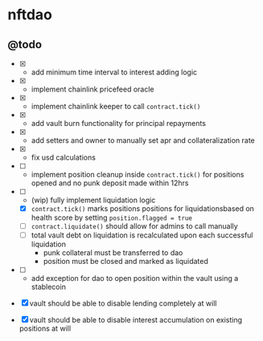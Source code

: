 # nftdao

## @todo
- [x] - add minimum time interval to interest adding logic
- [x] - implement chainlink pricefeed oracle
- [x] - implement chainlink keeper to call `contract.tick()`
- [x] - add vault burn functionality for principal repayments
- [x] - add setters and owner to manually set apr and collateralization rate
- [x] - fix usd calculations
- [ ] - implement position cleanup inside `contract.tick()` for positions opened and no punk deposit made within 12hrs
- [ ] - (wip) fully implement liquidation logic
  - [x] `contract.tick()` marks positions positions for liquidationsbased on health score  by setting `position.flagged = true`
  - [ ] `contract.liquidate()` should allow for admins to call manually
  - [ ] total vault debt on liquidation is recalculated upon each successful liquidation
    - punk collateral must be transferred to dao
    - position must be closed and marked as liquidated
- [ ] - add exception for dao to open position within the vault using a stablecoin
- [x] vault should be able to disable lending completely at will
- [x] vault should be able to disable interest accumulation on existing positions at will

